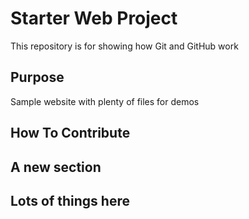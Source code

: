 # Starter Web Project

This repository is for showing how Git and GitHub work

## Purpose

Sample website with plenty of files for demos

## How To Contribute

## A new section

## Lots of things here